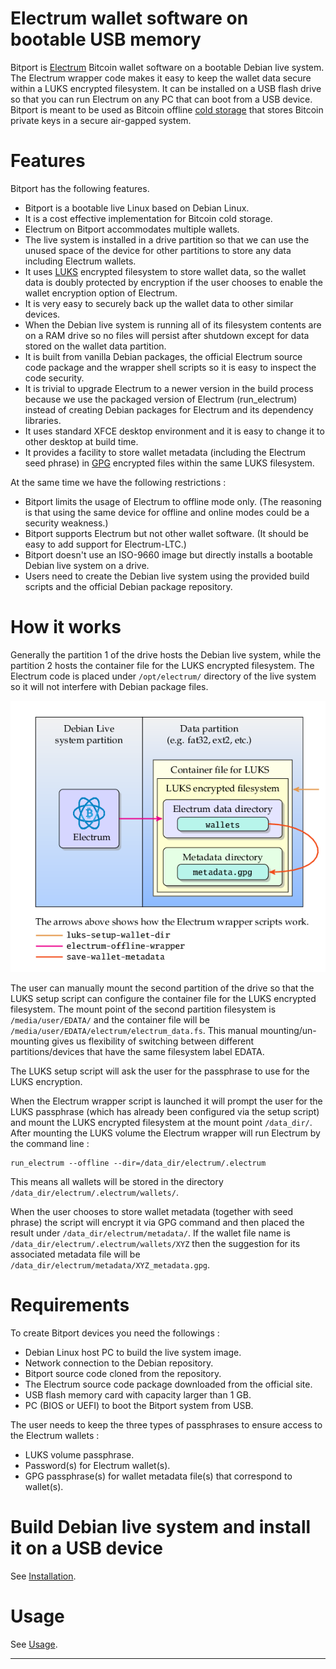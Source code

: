 # Electrum wallet software on bootable USB memory

Bitport is [Electrum](https://electrum.org/) Bitcoin wallet software on a bootable Debian live system.
The Electrum wrapper code makes it easy to keep the wallet data secure within a LUKS encrypted filesystem.
It can be installed on a USB flash drive so that you can run Electrum on any PC that can boot from a USB device.
Bitport is meant to be used as Bitcoin offline [cold storage](https://en.bitcoin.it/wiki/Cold_storage) that stores Bitcoin private keys in a secure air-gapped system.


# Features

Bitport has the following features.

* Bitport is a bootable live Linux based on Debian Linux.
* It is a cost effective implementation for Bitcoin cold storage.
* Electrum on Bitport accommodates multiple wallets.
* The live system is installed in a drive partition so that we can use the unused space of the device for other partitions to store any data including Electrum wallets.
* It uses [LUKS](https://gitlab.com/cryptsetup/cryptsetup/blob/master/README.md) encrypted filesystem to store wallet data, so the wallet data is doubly protected by encryption if the user chooses to enable the wallet encryption option of Electrum.
* It is very easy to securely back up the wallet data to other similar devices.
* When the Debian live system is running all of its filesystem contents are on a RAM drive so no files will persist after shutdown except for data stored on the wallet data partition.
* It is built from vanilla Debian packages, the official Electrum source code package and the wrapper shell scripts so it is easy to inspect the code security.
* It is trivial to upgrade Electrum to a newer version in the build process because we use the packaged version of Electrum (run_electrum) instead of creating Debian packages for Electrum and its dependency libraries.
* It uses standard XFCE desktop environment and it is easy to change it to other desktop at build time.
* It provides a facility to store wallet metadata (including the Electrum seed phrase) in [GPG](https://gnupg.org/) encrypted files within the same LUKS filesystem.

At the same time we have the following restrictions :

* Bitport limits the usage of Electrum to offline mode only. (The reasoning is that using the same device for offline and online modes could be a security weakness.)
* Bitport supports Electrum but not other wallet software. (It should be easy to add support for Electrum-LTC.)
* Bitport doesn't use an ISO-9660 image but directly installs a bootable Debian live system on a drive.
* Users need to create the Debian live system using the provided build scripts and the official Debian package repository.


# How it works

Generally the partition 1 of the drive hosts the Debian live system, while the partition 2 hosts the container file for the LUKS encrypted filesystem.
The Electrum code is placed under `/opt/electrum/` directory of the live system so it will not interfere with Debian package files.

![Electrum wallets in LUKS](doc/images/wallet-in-luks-1.png)

The user can manually mount the second partition of the drive so that the LUKS setup script can configure the container file for the LUKS encrypted filesystem.
The mount point of the second partition filesystem is `/media/user/EDATA/` and the container file will be `/media/user/EDATA/electrum/electrum_data.fs`.
This manual mounting/un-mounting gives us flexibility of switching between different partitions/devices that have the same filesystem label EDATA.

The LUKS setup script will ask the user for the passphrase to use for the LUKS encryption.

When the Electrum wrapper script is launched it will prompt the user for the LUKS passphrase (which has already been configured via the setup script) and mount the LUKS encrypted filesystem at the mount point `/data_dir/`.
After mounting the LUKS volume the Electrum wrapper will run Electrum by the command line :
```
run_electrum --offline --dir=/data_dir/electrum/.electrum
```
This means all wallets will be stored in the directory `/data_dir/electrum/.electrum/wallets/`.

When the user chooses to store wallet metadata (together with seed phrase) the script will encrypt it via GPG command and then placed the result under
`/data_dir/electrum/metadata/`.
If the wallet file name is `/data_dir/electrum/.electrum/wallets/XYZ` then the suggestion for its associated metadata file will be
`/data_dir/electrum/metadata/XYZ_metadata.gpg`.


# Requirements

To create Bitport devices you need the followings :

* Debian Linux host PC to build the live system image.
* Network connection to the Debian repository.
* Bitport source code cloned from the repository.
* The Electrum source code package downloaded from the official site.
* USB flash memory card with capacity larger than 1 GB.
* PC (BIOS or UEFI) to boot the Bitport system from USB.

The user needs to keep the three types of passphrases to ensure access to the Electrum wallets :

* LUKS volume passphrase.
* Password(s) for Electrum wallet(s).
* GPG passphrase(s) for wallet metadata file(s) that correspond to wallet(s).


# Build Debian live system and install it on a USB device

See [Installation](doc/Install.md).


# Usage

See [Usage](doc/Usage.md).


------------------------------------------------------------------------------
